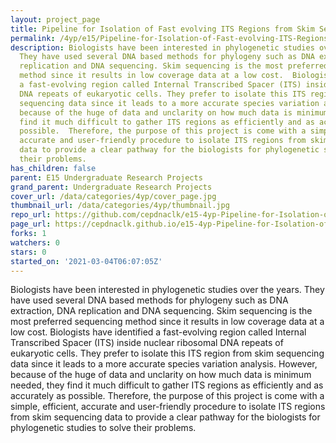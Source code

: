 ```yaml
---
layout: project_page
title: Pipeline for Isolation of Fast evolving ITS Regions from Skim Sequencing Data
permalink: /4yp/e15/Pipeline-for-Isolation-of-Fast-evolving-ITS-Regions-from-Skim-Sequencing-Data/
description: Biologists have been interested in phylogenetic studies over the years.
  They have used several DNA based methods for phylogeny such as DNA extraction, DNA
  replication and DNA sequencing. Skim sequencing is the most preferred sequencing
  method since it results in low coverage data at a low cost.  Biologists have identified
  a fast-evolving region called Internal Transcribed Spacer (ITS) inside nuclear ribosomal
  DNA repeats of eukaryotic cells. They prefer to isolate this ITS region from skim
  sequencing data since it leads to a more accurate species variation analysis. However,
  because of the huge of data and unclarity on how much data is minimum needed, they
  find it much difficult to gather ITS regions as efficiently and as accurately as
  possible.  Therefore, the purpose of this project is come with a simple, efficient,
  accurate and user-friendly procedure to isolate ITS regions from skim sequencing
  data to provide a clear pathway for the biologists for phylogenetic studies to solve
  their problems.
has_children: false
parent: E15 Undergraduate Research Projects
grand_parent: Undergraduate Research Projects
cover_url: /data/categories/4yp/cover_page.jpg
thumbnail_url: /data/categories/4yp/thumbnail.jpg
repo_url: https://github.com/cepdnaclk/e15-4yp-Pipeline-for-Isolation-of-Fast-evolving-ITS-Regions-from-Skim-Sequencing-Data
page_url: https://cepdnaclk.github.io/e15-4yp-Pipeline-for-Isolation-of-Fast-evolving-ITS-Regions-from-Skim-Sequencing-Data
forks: 1
watchers: 0
stars: 0
started_on: '2021-03-04T06:07:05Z'
---
```


Biologists have been interested in phylogenetic studies over the years. They have used several DNA based methods for phylogeny such as DNA extraction, DNA replication and DNA sequencing. Skim sequencing is the most preferred sequencing method since it results in low coverage data at a low cost.  Biologists have identified a fast-evolving region called Internal Transcribed Spacer (ITS) inside nuclear ribosomal DNA repeats of eukaryotic cells. They prefer to isolate this ITS region from skim sequencing data since it leads to a more accurate species variation analysis. However, because of the huge of data and unclarity on how much data is minimum needed, they find it much difficult to gather ITS regions as efficiently and as accurately as possible.  Therefore, the purpose of this project is come with a simple, efficient, accurate and user-friendly procedure to isolate ITS regions from skim sequencing data to provide a clear pathway for the biologists for phylogenetic studies to solve their problems.